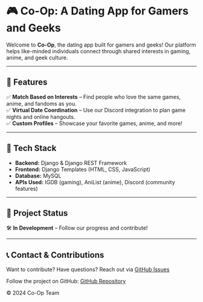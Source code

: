 # 🎮 Co-Op: A Dating App for Gamers and Geeks  

Welcome to **Co-Op**, the dating app built for gamers and geeks! Our platform helps like-minded individuals connect through shared interests in gaming, anime, and geek culture.  

---

## 🚀 Features  
✅ **Match Based on Interests** – Find people who love the same games, anime, and fandoms as you.  
✅ **Virtual Date Coordination** – Use our Discord integration to plan game nights and online hangouts.  
✅ **Custom Profiles** – Showcase your favorite games, anime, and more!  

---

## 📌 Tech Stack  
- **Backend:** Django & Django REST Framework  
- **Frontend:** Django Templates (HTML, CSS, JavaScript)  
- **Database:** MySQL  
- **APIs Used:** IGDB (gaming), AniList (anime), Discord (community features)  

---

## 🎯 Project Status  
🛠 **In Development** – Follow our progress and contribute!  

---

## 📞 Contact & Contributions  
Want to contribute? Have questions? Reach out via [GitHub Issues](https://github.com/jose-ginkash/Project-Co-Op/issues)

Follow the project on GitHub: [GitHub Repository](https://github.com/jose-ginkash/Project-Co-Op)

© 2024 Co-Op Team
